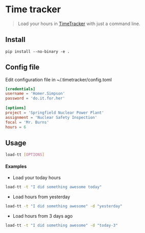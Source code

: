 # Time tracker

> Load your hours in [TimeTracker](http://timetracker.bairesdev.com) with just a command line.

## Install

    pip install --no-binary -e .

## Config file

Edit configuration file in ~/.timetracker/config.toml

```toml
[credentials]
username = 'Homer.Simpson'
password = 'do.it.for.her'
    
[options]
project = 'Springfield Nuclear Power Plant'
assignment = 'Nuclear Safety Inspection'
focal = 'Mr. Burns'
hours = 6
```

## Usage

```bash
load-tt [OPTIONS]
```
    
#### Examples

* Load your today hours
```bash
load-tt -t "I did something awesome today"
```

* Load hours from yesterday
```bash
load-tt -t "I did something awesome" -d "yesterday"
```

* Load hours from 3 days ago
```bash
load-tt -t "I did something awesome" -d "today-3"
```
